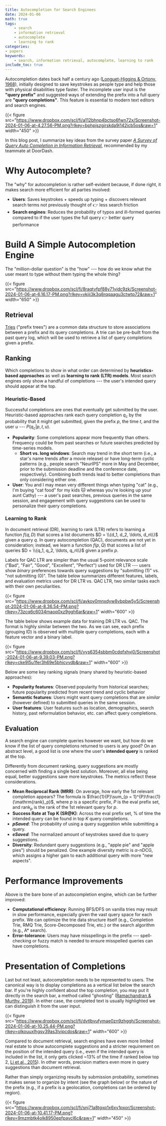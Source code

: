 ```yaml
---
title: Autocompletion for Search Enginees
date: 2024-01-06
math: true
tags:
    - search
    - information retrieval
    - autocomplete
    - learning to rank
categories:
- papers
keywords:
    - search, information retrieval, autocomplete, learning to rank
include_toc: true
---
```


Autocompletion dates back half a century ago ([Longuet-Higgins & Ortony, 1968](https://www.doc.ic.ac.uk/~shm/MI/mi3.html)), initially designed to save keystrokes as people type and help those with physical disabilities type faster. The incomplete user input is the **"query prefix"** and suggested ways of extending the prefix into a full query are **"query completions"**. This feature is essential to modern text editors and search engines.

{{< figure src="https://www.dropbox.com/scl/fi/a112bhnp4bctso6fwn72x/Screenshot-2024-01-06-at-4.27.56-PM.png?rlkey=bphpjszgirskda9i142icb5os&raw=1" width="450" >}}


In this blog post, I summarize key ideas from the survey paper [*A Survey of Query Auto Completion in Information Retrieval*](https://www.nowpublishers.com/article/Details/INR-055), recommended by my teammate at DoorDash. 

# Why Autocomplete?
The "why" for autocompletion is rather self-evident because, if done right, it makes search more efficient for all parties involved: 

- **Users**: Saves keystrokes + speeds up typing + discovers relevant search terms not previously thought of 👉 less search friction
- **Search engines**: Reduces the probability of typos and ill-formed queries compared to if the user types the full query 👉 better query performance

# Build A Simple Autocompletion Engine

The "million-dollar question" is the "how" --- how do we know what the user meant to type without them typing the whole thing? 

{{< figure src="https://www.dropbox.com/scl/fi/8raqtvfpf88y71yjdc9zk/Screenshot-2024-01-06-at-6.16.17-PM.png?rlkey=vkjii3k3q8rqqaagu3ctwtp72&raw=1" width="650" >}}

## Retrieval
[Tries](https://en.wikipedia.org/wiki/Trie) ("prefix trees") are a common data structure to store associations between a prefix and its query completions. A trie can be pre-built from the past query log, which will be used to retrieve a list of query completions given a prefix. 


## Ranking
Which completions to show in what order can determined by **heuristics-based approaches** as well as **learning to rank (LTR) models**. Most search engines only show a handful of completions --- the user's intended query should appear at the top.

### Heuristic-Based
Successful completions are ones that eventually get submitted by the user. Heuristic-based approaches rank each query completion $q_c$ by the probability that it might get submitted, given the prefix $p$, the time $t$, and the user $u$ --- $P(q_c | p, t, u)$.

- **Popularity**: Some completions appear more frequently than others. Frequency could be from past searches or future searches predicted by time-series models.
    - **Short vs. long windows**: Search may trend in the short term (i.e., a star's name trends after a movie release) or have long-term cyclic patterns (e.g., people search "NeurIPS" more in May and December, prior to the submission deadline and the conference date, respectively). Combining both trends lead to better completions than only considering either one. 
- **User**: You and I may mean very different things when typing "cat" (e.g., I'm buying "cat food" for my kids 🐱 whereas you're looking up your aunt Cathy) --- a user's past searches, previous queries in the same session, and engagement with query suggestions can be used to personalize their query completions.


### Learning to Rank
In document retrieval (DR), learning to rank (LTR) refers to learning a function $f(q, D)$ that scores a list documents $D = \\{d_1, d_2, \ldots, d_n\\}$ given a query $q$. In query autocompletion (QAC), documents are not yet in consideration; instead, we learn a function $f(p, Q)$ that scores a list of queries $D = \\{q_1, q_2, \ldots, q_n\\}$ given a prefix $p$.

Labels for QAC LTR are simpler than the usual 5-point relevance scale ("Bad", "Fair", "Good", "Excellent", "Perfect") used for DR LTR --- users show *binary* preferences towards query suggestions by "submitting (1)" vs. "not submitting (0)". The table below summarizes different features, labels, and evaluation metrics used for DR LTR vs. QAC LTR, two similar tasks each with their own peculiarities.

{{< figure src="https://www.dropbox.com/scl/fi/avkov0mnxdyw8vbpbw5y5/Screenshot-2024-01-06-at-8.36.54-PM.png?rlkey=73zcq6c6034maoq0xz9ggh6ar&raw=1" width="600" >}}

The table below shows example data for training DR LTR vs. QAC. The format is highly similar between the two. As we can see, each prefix (grouping ID) is observed with multiple query completions, each with a feature vector and a binary label.

{{< figure src="https://www.dropbox.com/scl/fi/vys6354sbbm0cdqfxhyj0/Screenshot-2024-01-06-at-9.39.03-PM.png?rlkey=cke9l5u1fer3h69e5bhicvvdb&raw=1" width="600" >}}



Below are some key ranking signals (many shared by heuristic-based approaches):
- **Popularity features**: Observed popularity from historical searches; future popularity predicted from recent trend and cyclic behavior
- **Semantic features**: Users might want query completions that are *similar* (however defined) to submitted queries in the same session. 
- **User features**: User features such as location, demographics, search history, past reformulation behavior, etc. can affect query completions.


## Evaluation
A search engine can complete queries however we want, but how do we know if the list of query completions returned to users is any good? On an abstract level, a good list is one where the user's **intended query** is ranked at the top. 

Differently from document ranking, query suggestions are mostly concerned with finding a single best solution. Moreover, all else being equal, better suggestions save more keystrokes. The metrics reflect these considerations.

- **Mean Reciprocal Rank (MRR)**: On average, how early the 1st relevant completion appears? The formula is $\frac{1}{P}\sum_{p = 1}^{P}\frac{1}{\mathrm{rank}_p}$, where $p$ is a specific prefix, $P$ is the eval prefix set, and $\mathrm{rank}_p$ is the rank of the 1st relevant query for $p$.
- **Success Rate at Top K (SR@K)**: Across the eval prefix set, \% of time the intended query can be found in top $K$ query completions.
- **_pSaved_**: The probability of using a query suggestion while submitting a query.
- **_eSaved_**: The normalized amount of keystrokes saved due to query suggestions.
- **Diversity**: Redundant query suggestions (e.g., "apple pie" and "apple pies") should be penalized. One example diversity metric is $\alpha$-nDCG, which assigns a higher gain to each additional query with more "new aspects".

# Performance Improvements
Above is the bare bone of an autocompletion engine, which can be further improved:
- **Computational efficiency**: Running BFS/DFS on vanilla tries may result in slow performance, especially given the vast query space for each prefix. We can optimize the trie data structure itself (e.g., Completion Trie, RMQ Trie, Score-Decomposed Trie, etc.) or the search algorithm (e.g., A* search).
- **Error-tolerance**: Users may have misspellings in the prefix --- spell-checking or fuzzy match is needed to ensure misspelled queries can have completions.

# Presentation of Completions

Last but not least, autocompletion needs to be represented to users. The canonical way is to display completions as a vertical list below the search bar. If you're highly confident about the top completion, you may put it directly in the search bar, a method called "ghosting" ([Ramachandran \& Murthy, 2019](https://www.amazon.science/publications/ghosting-contextualized-query-auto-completion-on-amazon-search#:~:text=Ghosting%3A%20Contextualized%20query%20auto%2Dcompletion%20on%20Amazon%20Search,-By%20Lakshmi%20Ramachandran&text=Query%20auto%2Dcompletion%20presents%20a,i.e.%2C%20within%20the%20search%20box.)). In either case, the completed text is usually highlighted we can distinguish it from the user input. 

{{< figure src="https://www.dropbox.com/scl/fi/dvtlbvufymae0zn9zhggh/Screenshot-2024-01-06-at-10.25.44-PM.png?rlkey=olkouuxlhgsv39as3lvipcdos&raw=1" width="600" >}}


Compared to document retrieval, search engines have even more limited real estate to show autocomplete suggestions and a stricter requirement on the position of the intended query (i.e., even if the intended query is included in the list, it only gets clicked ~13\% of the time if ranked below top 2, [Li et al., 2015](http://www.yichang-cs.com/yahoo/SIGIR15_QAC.pdf)). In other words, precision matters even more in query suggestions than document retrieval.

Rather than simply organizing results by submission probability, sometimes it makes sense to organize by intent (see the graph below) or the nature of the prefix (e.g., if a prefix is a geolocation, completions can be ordered by region).

{{< figure src="https://www.dropbox.com/scl/fi/snj71a8tgxp1x6xy1pxor/Screenshot-2024-01-06-at-10.41.17-PM.png?rlkey=9mzmbtk4olk8950epfpaycl6c&raw=1" width="450" >}}